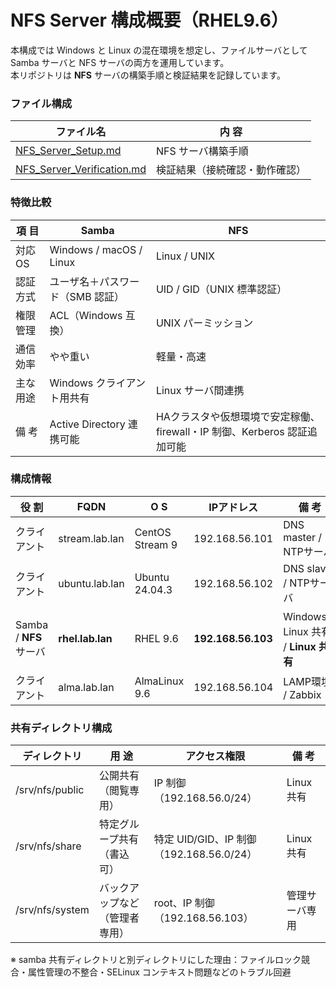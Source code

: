# NFS Server 構成概要（RHEL9.6） 
本構成では Windows と Linux の混在環境を想定し、ファイルサーバとして Samba サーバと NFS サーバの両方を運用しています。  
本リポジトリは **NFS** サーバの構築手順と検証結果を記録しています。  

### ファイル構成  
| ファイル名 | 内 容 |
|-------------|------|
| [NFS_Server_Setup.md](./NFS_Server_Setup.md) | NFS サーバ構築手順 |
| [NFS_Server_Verification.md](./NFS_Server_Verification.md) | 検証結果（接続確認・動作確認）|

### 特徴比較
| 項 目 | Samba | NFS |
|------|--------|-----|
| 対応OS | Windows / macOS / Linux | Linux / UNIX |
| 認証方式 | ユーザ名＋パスワード（SMB 認証） | UID / GID（UNIX 標準認証）|
| 権限管理 | ACL（Windows 互換） | UNIX パーミッション |
| 通信効率 | やや重い | 軽量・高速 |
| 主な用途 | Windows クライアント用共有 | Linux サーバ間連携 |
| 備 考 | Active Directory 連携可能 | HAクラスタや仮想環境で安定稼働、firewall・IP 制御、Kerberos 認証追加可能 |

### 構成情報  
| 役 割 | FQDN | O S | IPアドレス | 備 考 |
|------|---------|----|-------------|------|
| クライアント | stream.lab.lan | CentOS Stream 9 | 192.168.56.101 | DNS master / NTPサーバ |
| クライアント | ubuntu.lab.lan | Ubuntu 24.04.3 | 192.168.56.102 | DNS slave / NTPサーバ |
| Samba / **NFS** サーバ | **rhel.lab.lan** | RHEL 9.6 | **192.168.56.103** | Windows・Linux 共有 / **Linux 共有** |
| クライアント | alma.lab.lan | AlmaLinux 9.6 | 192.168.56.104 | LAMP環境 / Zabbix |

### 共有ディレクトリ構成  
| ディレクトリ | 用 途 | アクセス権限 | 備 考 |
|---------------|------|----------------|-------|
| /srv/nfs/public | 公開共有（閲覧専用）| IP 制御（192.168.56.0/24）| Linux 共有 |
| /srv/nfs/share | 特定グループ共有（書込可）| 特定 UID/GID、IP 制御（192.168.56.0/24）| Linux 共有 |
| /srv/nfs/system | バックアップなど（管理者専用） | root、IP 制御（192.168.56.103）| 管理サーバ専用 |

※ samba 共有ディレクトリと別ディレクトリにした理由：ファイルロック競合・属性管理の不整合・SELinux コンテキスト問題などのトラブル回避
